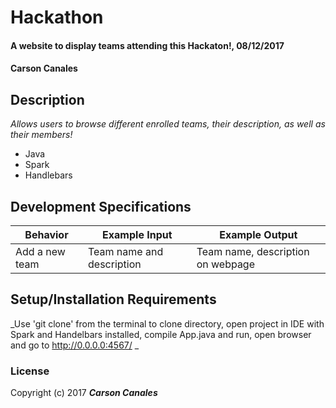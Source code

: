# Hackathon

#### A website to display teams attending this Hackaton!, 08/12/2017 

#### Carson Canales

## Description
_Allows users to browse different enrolled teams, their description, as well as their members!_
* Java
* Spark
* Handlebars

## Development Specifications
| Behavior      | Example Input         | Example Output        |
| ------------- | ------------- | ------------- |
| Add a new team  | Team name and description  |  Team name, description on webpage  |


## Setup/Installation Requirements
_Use 'git clone' from the terminal to clone directory, open project in IDE with Spark and Handelbars installed, compile App.java and run, open browser and go to http://0.0.0.0:4567/ _

### License
Copyright (c) 2017 **_Carson Canales_**
